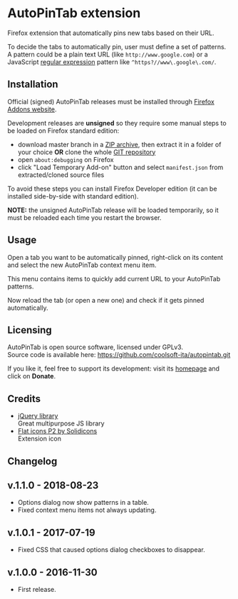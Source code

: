 AutoPinTab extension
====================
Firefox extension that automatically pins new tabs based on their URL.

To decide the tabs to automatically pin, user must define a set of patterns.  
A pattern could be a plain text URL (like `http://www.google.com`) or a
JavaScript [regular expression](https://developer.mozilla.org/en-US/docs/Web/JavaScript/Guide/Regular_Expressions#Writing_a_regular_expression_pattern)
pattern like `^https?//www\.google\.com/`.

Installation
------------
Official (signed) AutoPinTab releases must be installed through
[Firefox Addons website](https://addons.mozilla.org/firefox/addon/autopintab/).

Development releases are **unsigned** so they require some manual steps to be loaded on Firefox standard edition:
- download master branch in a [ZIP archive](https://github.com/coolsoft-ita/autopintab/archive/master.zip), then extract it in a folder of your choice **OR** clone the whole [GIT repository](https://github.com/coolsoft-ita/autopintab.git)
- open `about:debugging` on Firefox
- click "Load Temporary Add-on" button and select `manifest.json` from extracted/cloned source files

To avoid these steps you can install Firefox Developer edition
(it can be installed side-by-side with standard edition).

**NOTE:** the unsigned AutoPinTab release will be loaded temporarily,
so it must be reloaded each time you restart the browser.

Usage
-----
Open a tab you want to be automatically pinned, right-click on its content and
select the new AutoPinTab context menu item.

This menu contains items to quickly add current URL to your AutoPinTab patterns.  

Now reload the tab (or open a new one) and check if it gets pinned automatically.

Licensing
---------
AutoPinTab is open source software, licensed under GPLv3.  
Source code is available here: https://github.com/coolsoft-ita/autopintab.git

If you like it, feel free to support its development:
visit its [homepage](http://coolsoft.altervista.org/autopintab) and click on **Donate**.

## Credits
- [jQuery library](https://jquery.com)  
  Great multipurpose JS library
- [Flat icons P2 by Solidicons](http://www.myiconfinder.com/icon/color-colour-svg-png-eps-base-isoicons-map-marker-pin-thumb-push-workspace-thumb-pin/1110)  
  Extension icon

Changelog
---------

## v.1.1.0 - 2018-08-23
- Options dialog now show patterns in a table.
- Fixed context menu items not always updating.

## v.1.0.1 - 2017-07-19
- Fixed CSS that caused options dialog checkboxes to disappear.

## v.1.0.0 - 2016-11-30
- First release.
